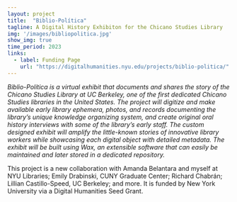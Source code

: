 ```yaml
---
layout: project
title:  "Biblio-Política"
tagline: A Digital History Exhibiton for the Chicano Studies Library 
img: '/images/bibliopolitica.jpg'
show_img: true
time_period: 2023
links:
  - label: Funding Page
    url: "https://digitalhumanities.nyu.edu/projects/biblio-politica/"
---
```


*Biblio-Política is a virtual exhibit that documents and shares the story of the Chicano Studies Library at UC Berkeley, one of the first dedicated Chicano Studies libraries in the United States. The project will digitize and make available early library ephemera, photos, and records documenting the library’s unique knowledge organizing system, and create original oral history interviews with some of the library’s early staff. The custom designed exhibit will amplify the little-known stories of innovative library workers while showcasing each digital object with detailed metadata. The exhibit will be built using Wax, an extensible software that can easily be maintained and later stored in a dedicated repository.*

This project is a new collaboration with Amanda Belantara and myself at NYU Libraries; Emily Drabinski, CUNY Graduate Center; Richard Chabrán; Lillian Castillo-Speed, UC Berkeley; and more. It is funded by New York University via a Digital Humanities Seed Grant.
